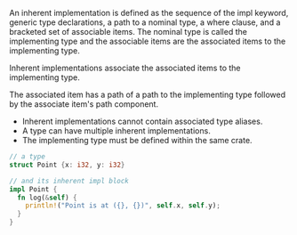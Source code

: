 

An inherent implementation is defined as the sequence of the impl keyword, generic type declarations, a path to a nominal type, a where clause, and a bracketed set of associable items. The nominal type is called the implementing type and the associable items are the associated items to the implementing type.

Inherent implementations associate the associated items to the implementing type.

The associated item has a path of a path to the implementing type followed by the associate item's path component.

- Inherent implementations cannot contain associated type aliases.
- A type can have multiple inherent implementations.
- The implementing type must be defined within the same crate.


```rust
// a type
struct Point {x: i32, y: i32}

// and its inherent impl block
impl Point {
  fn log(&self) {
    println!("Point is at ({}, {})", self.x, self.y);
  }
}
```
